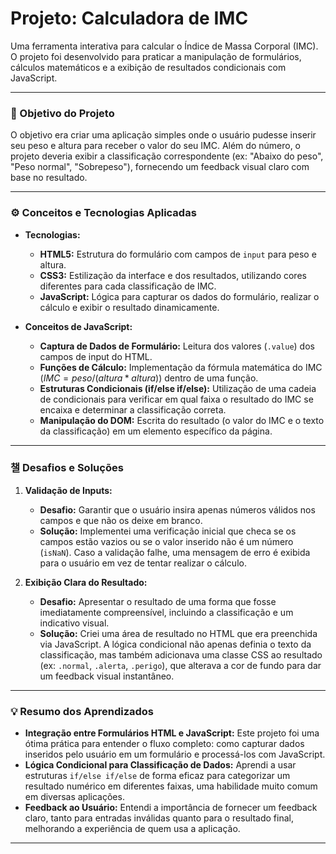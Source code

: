 # Projeto: Calculadora de IMC

Uma ferramenta interativa para calcular o Índice de Massa Corporal (IMC). O projeto foi desenvolvido para praticar a manipulação de formulários, cálculos matemáticos e a exibição de resultados condicionais com JavaScript.

---

### 🎯 Objetivo do Projeto

O objetivo era criar uma aplicação simples onde o usuário pudesse inserir seu peso e altura para receber o valor do seu IMC. Além do número, o projeto deveria exibir a classificação correspondente (ex: "Abaixo do peso", "Peso normal", "Sobrepeso"), fornecendo um feedback visual claro com base no resultado.

---

### ⚙️ Conceitos e Tecnologias Aplicadas

* **Tecnologias:**
    * **HTML5:** Estrutura do formulário com campos de `input` para peso e altura.
    * **CSS3:** Estilização da interface e dos resultados, utilizando cores diferentes para cada classificação de IMC.
    * **JavaScript:** Lógica para capturar os dados do formulário, realizar o cálculo e exibir o resultado dinamicamente.

* **Conceitos de JavaScript:**
    * **Captura de Dados de Formulário:** Leitura dos valores (`.value`) dos campos de input do HTML.
    * **Funções de Cálculo:** Implementação da fórmula matemática do IMC ($IMC = peso / (altura * altura)$) dentro de uma função.
    * **Estruturas Condicionais (if/else if/else):** Utilização de uma cadeia de condicionais para verificar em qual faixa o resultado do IMC se encaixa e determinar a classificação correta.
    * **Manipulação do DOM:** Escrita do resultado (o valor do IMC e o texto da classificação) em um elemento específico da página.

---

### 챌 Desafios e Soluções

1.  **Validação de Inputs:**
    * **Desafio:** Garantir que o usuário insira apenas números válidos nos campos e que não os deixe em branco.
    * **Solução:** Implementei uma verificação inicial que checa se os campos estão vazios ou se o valor inserido não é um número (`isNaN`). Caso a validação falhe, uma mensagem de erro é exibida para o usuário em vez de tentar realizar o cálculo.

2.  **Exibição Clara do Resultado:**
    * **Desafio:** Apresentar o resultado de uma forma que fosse imediatamente compreensível, incluindo a classificação e um indicativo visual.
    * **Solução:** Criei uma área de resultado no HTML que era preenchida via JavaScript. A lógica condicional não apenas definia o texto da classificação, mas também adicionava uma classe CSS ao resultado (ex: `.normal`, `.alerta`, `.perigo`), que alterava a cor de fundo para dar um feedback visual instantâneo.

---

### 💡 Resumo dos Aprendizados

* **Integração entre Formulários HTML e JavaScript:** Este projeto foi uma ótima prática para entender o fluxo completo: como capturar dados inseridos pelo usuário em um formulário e processá-los com JavaScript.
* **Lógica Condicional para Classificação de Dados:** Aprendi a usar estruturas `if/else if/else` de forma eficaz para categorizar um resultado numérico em diferentes faixas, uma habilidade muito comum em diversas aplicações.
* **Feedback ao Usuário:** Entendi a importância de fornecer um feedback claro, tanto para entradas inválidas quanto para o resultado final, melhorando a experiência de quem usa a aplicação.

---
